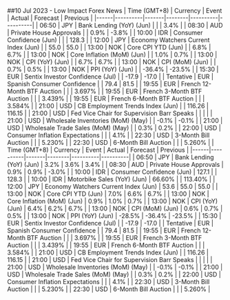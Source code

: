 ##10 Jul 2023 - Low Impact Forex News
| Time (GMT+8) | Currency | Event | Actual | Forecast | Previous |
|------|----------|-------|--------|----------|----------|
| 06:50 | JPY | Bank Lending (YoY) (Jun) |  |  | 3.4% |
| 08:30 | AUD | Private House Approvals |  | 0.9% | -3.8% |
| 10:00 | IDR | Consumer Confidence (Jun) |  |  | 128.3 |
| 12:00 | JPY | Economy Watchers Current Index (Jun) |  | 55.0 | 55.0 |
| 13:00 | NOK | Core CPI YTD (Jun) |  | 6.8% | 6.7% |
| 13:00 | NOK | Core Inflation (MoM) (Jun) |  | 1.0% | 0.7% |
| 13:00 | NOK | CPI (YoY) (Jun) |  | 6.7% | 6.7% |
| 13:00 | NOK | CPI (MoM) (Jun) |  | 0.7% | 0.5% |
| 13:00 | NOK | PPI (YoY) (Jun) |  | -36.4% | -23.5% |
| 15:30 | EUR | Sentix Investor Confidence (Jul) |  | -17.9 | -17.0 |
| Tentative | EUR | Spanish Consumer Confidence |  | 79.4 | 81.5 |
| 19:55 | EUR | French 12-Month BTF Auction |  |  | 3.697% |
| 19:55 | EUR | French 3-Month BTF Auction |  |  | 3.439% |
| 19:55 | EUR | French 6-Month BTF Auction |  |  | 3.584% |
| 21:00 | USD | CB Employment Trends Index (Jun) |  | 116.26 | 116.15 |
| 21:00 | USD | Fed Vice Chair for Supervision Barr Speaks |  |  |  |
| 21:00 | USD | Wholesale Inventories (MoM) (May) |  | -0.1% | -0.1% |
| 21:00 | USD | Wholesale Trade Sales (MoM) (May) |  | 0.3% | 0.2% |
| 22:00 | USD | Consumer Inflation Expectations |  |  | 4.1% |
| 22:30 | USD | 3-Month Bill Auction |  |  | 5.230% |
| 22:30 | USD | 6-Month Bill Auction |  |  | 5.260% |
| Time (GMT+8) | Currency | Event | Actual | Forecast | Previous |
|------|----------|-------|--------|----------|----------|
| 06:50 | JPY | Bank Lending (YoY) (Jun) | 3.2% | 3.6% | 3.4% |
| 08:30 | AUD | Private House Approvals | 0.9% | 0.9% | -3.0% |
| 10:00 | IDR | Consumer Confidence (Jun) | 127.1 |  | 128.3 |
| 10:00 | IDR | Motorbike Sales (YoY) (Jun) | 66.60% |  | 113.40% |
| 12:00 | JPY | Economy Watchers Current Index (Jun) | 53.6 | 55.0 | 55.0 |
| 13:00 | NOK | Core CPI YTD (Jun) | 7.0% | 6.6% | 6.7% |
| 13:00 | NOK | Core Inflation (MoM) (Jun) | 0.9% | 1.0% | 0.7% |
| 13:00 | NOK | CPI (YoY) (Jun) | 6.4% | 6.2% | 6.7% |
| 13:00 | NOK | CPI (MoM) (Jun) | 0.6% | 0.7% | 0.5% |
| 13:00 | NOK | PPI (YoY) (Jun) | -28.5% | -36.4% | -23.5% |
| 15:30 | EUR | Sentix Investor Confidence (Jul) |  | -17.9 | -17.0 |
| Tentative | EUR | Spanish Consumer Confidence |  | 79.4 | 81.5 |
| 19:55 | EUR | French 12-Month BTF Auction |  |  | 3.697% |
| 19:55 | EUR | French 3-Month BTF Auction |  |  | 3.439% |
| 19:55 | EUR | French 6-Month BTF Auction |  |  | 3.584% |
| 21:00 | USD | CB Employment Trends Index (Jun) |  | 116.26 | 116.15 |
| 21:00 | USD | Fed Vice Chair for Supervision Barr Speaks |  |  |  |
| 21:00 | USD | Wholesale Inventories (MoM) (May) |  | -0.1% | -0.1% |
| 21:00 | USD | Wholesale Trade Sales (MoM) (May) |  | 0.3% | 0.2% |
| 22:00 | USD | Consumer Inflation Expectations |  |  | 4.1% |
| 22:30 | USD | 3-Month Bill Auction |  |  | 5.230% |
| 22:30 | USD | 6-Month Bill Auction |  |  | 5.260% |
